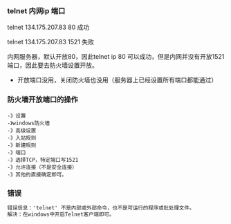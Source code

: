 
### telnet  内网ip 端口

telnet 134.175.207.83 80 成功

telnet 134.175.207.83 1521 失败

内网服务器，默认开放80，因此telnet ip 80 可以成功，但是内网并没有开放1521端口，因此要去防火墙设置开放。
- 开放端口没用，关闭防火墙也没用（服务器上已经设置所有端口都能通过）

### 防火墙开放端口的操作

```text
-》设置
-》windows防火墙
-》高级设置
-》入站规则
-》新建规则
-》端口
-》选择TCP，特定端口写1521
-》允许连接（不是安全连接）
-》其他的直接确定即可。
```

### 错误

```txt
错误信息：'telnet' 不是内部或外部命令，也不是可运行的程序或批处理文件。
解决：在windows中开启Telnet客户端即可。
```













